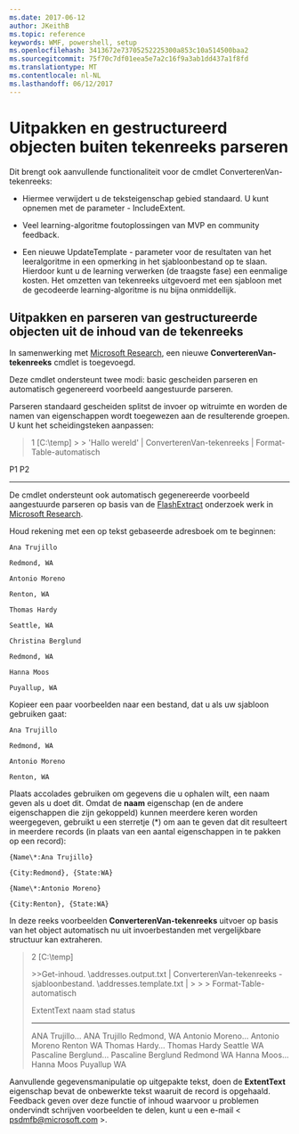 ```yaml
---
ms.date: 2017-06-12
author: JKeithB
ms.topic: reference
keywords: WMF, powershell, setup
ms.openlocfilehash: 3413672e73705252225300a853c10a514500baa2
ms.sourcegitcommit: 75f70c7df01eea5e7a2c16f9a3ab1dd437a1f8fd
ms.translationtype: MT
ms.contentlocale: nl-NL
ms.lasthandoff: 06/12/2017
---
```

# <a name="extract-and-parse-structured-objects-out-of-string"></a>Uitpakken en gestructureerd objecten buiten tekenreeks parseren
Dit brengt ook aanvullende functionaliteit voor de cmdlet ConverterenVan-tekenreeks:

-   Hiermee verwijdert u de teksteigenschap gebied standaard. U kunt opnemen met de parameter - IncludeExtent.

-   Veel learning-algoritme foutoplossingen van MVP en community feedback.

-   Een nieuwe UpdateTemplate - parameter voor de resultaten van het leeralgoritme in een opmerking in het sjabloonbestand op te slaan. Hierdoor kunt u de learning verwerken (de traagste fase) een eenmalige kosten. Het omzetten van tekenreeks uitgevoerd met een sjabloon met de gecodeerde learning-algoritme is nu bijna onmiddellijk.


<a name="extract-and-parse-structured-objects-out-of-string-content"></a>Uitpakken en parseren van gestructureerde objecten uit de inhoud van de tekenreeks
----------------------------------------------------------

In samenwerking met [Microsoft Research](http://research.microsoft.com/), een nieuwe **ConverterenVan-tekenreeks** cmdlet is toegevoegd.

Deze cmdlet ondersteunt twee modi: basic gescheiden parseren en automatisch gegenereerd voorbeeld aangestuurde parseren.

Parseren standaard gescheiden splitst de invoer op witruimte en worden de namen van eigenschappen wordt toegewezen aan de resulterende groepen. U kunt het scheidingsteken aanpassen:

> 1 \[C:\\temp\] &gt; &gt; 'Hallo wereld' | ConverterenVan-tekenreeks | Format-Table-automatisch

P1 P2
--    --

De cmdlet ondersteunt ook automatisch gegenereerde voorbeeld aangestuurde parseren op basis van de [FlashExtract](http://research.microsoft.com/en-us/um/people/sumitg/flashextract.html) onderzoek werk in [Microsoft Research](http://research.microsoft.com).

Houd rekening met een op tekst gebaseerde adresboek om te beginnen:

    Ana Trujillo

    Redmond, WA

    Antonio Moreno

    Renton, WA

    Thomas Hardy

    Seattle, WA

    Christina Berglund

    Redmond, WA

    Hanna Moos

    Puyallup, WA

Kopieer een paar voorbeelden naar een bestand, dat u als uw sjabloon gebruiken gaat:

    Ana Trujillo

    Redmond, WA

    Antonio Moreno

    Renton, WA

   

Plaats accolades gebruiken om gegevens die u ophalen wilt, een naam geven als u doet dit. Omdat de **naam** eigenschap (en de andere eigenschappen die zijn gekoppeld) kunnen meerdere keren worden weergegeven, gebruikt u een sterretje (\*) om aan te geven dat dit resulteert in meerdere records (in plaats van een aantal eigenschappen in te pakken op een record):

    {Name\*:Ana Trujillo}

    {City:Redmond}, {State:WA}

    {Name\*:Antonio Moreno}

    {City:Renton}, {State:WA}

In deze reeks voorbeelden **ConverterenVan-tekenreeks** uitvoer op basis van het object automatisch nu uit invoerbestanden met vergelijkbare structuur kan extraheren.

> 2 \[C:\\temp\]
>
> &gt;&gt;Get-inhoud. \\addresses.output.txt | ConverterenVan-tekenreeks - sjabloonbestand. \\addresses.template.txt | &gt; &gt; &gt; Format-Table-automatisch
>
> ExtentText naam stad status
> ----------                     ----               ----     -----
> ANA Trujillo...                ANA Trujillo Redmond, WA Antonio Moreno...              Antonio Moreno Renton WA Thomas Hardy...                Thomas Hardy Seattle WA Pascaline Berglund...          Pascaline Berglund Redmond WA Hanna Moos...                  Hanna Moos Puyallup WA

Aanvullende gegevensmanipulatie op uitgepakte tekst, doen de **ExtentText** eigenschap bevat de onbewerkte tekst waaruit de record is opgehaald. Feedback geven over deze functie of inhoud waarvoor u problemen ondervindt schrijven voorbeelden te delen, kunt u een e-mail < psdmfb@microsoft.com >.

